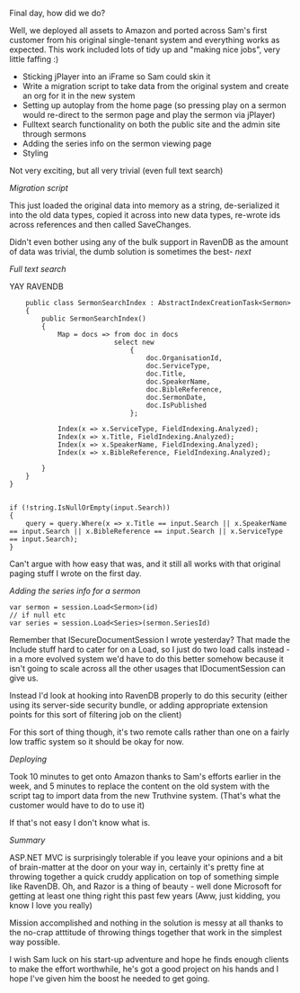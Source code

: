 Final day, how did we do?

Well, we deployed all assets to Amazon and ported across Sam's first customer from his original single-tenant system and everything works as expected. This work included lots of tidy up and "making nice jobs", very little faffing :)

- Sticking jPlayer into an iFrame so Sam could skin it 
- Write a migration script to take data from the original system and create an org for it in the new system
- Setting up autoplay from the home page (so pressing play on a sermon would re-direct to the sermon page and play the sermon via jPlayer)
- Fulltext search functionality on both the public site and the admin site through sermons
- Adding the series info on the sermon viewing page
- Styling


Not very exciting, but all very trivial (even full text search)


*Migration script*

This just loaded the original data into memory as a string, de-serialized it into the old data types, copied it across into new data types, re-wrote ids across references and then called SaveChanges.

Didn't even bother using any of the bulk support in RavenDB as the amount of data was trivial, the dumb solution is sometimes the best- *next*

*Full text search*

YAY RAVENDB

        public class SermonSearchIndex : AbstractIndexCreationTask<Sermon>
        {
            public SermonSearchIndex()
            {
                Map = docs => from doc in docs
                              select new
                                  {
                                      doc.OrganisationId,
                                      doc.ServiceType,
                                      doc.Title,
                                      doc.SpeakerName,
                                      doc.BibleReference,
                                      doc.SermonDate,
                                      doc.IsPublished
                                  };

                Index(x => x.ServiceType, FieldIndexing.Analyzed);
                Index(x => x.Title, FieldIndexing.Analyzed);
                Index(x => x.SpeakerName, FieldIndexing.Analyzed);
                Index(x => x.BibleReference, FieldIndexing.Analyzed);
                
            }
        }
    }


    if (!string.IsNullOrEmpty(input.Search))
    {
        query = query.Where(x => x.Title == input.Search || x.SpeakerName == input.Search || x.BibleReference == input.Search || x.ServiceType == input.Search);
    }


Can't argue with how easy that was, and it still all works with that original paging stuff I wrote on the first day.

*Adding the series info for a sermon*

    var sermon = session.Load<Sermon>(id)
    // if null etc
    var series = session.Load<Series>(sermon.SeriesId)

Remember that ISecureDocumentSession I wrote yesterday? That made the Include stuff hard to cater for on a Load, so I just do two load calls instead - in a more evolved system we'd have to do this better somehow because it isn't going to scale across all the other usages that IDocumentSession can give us.

Instead I'd look at hooking into RavenDB properly to do this security (either using its server-side security bundle, or adding appropriate extension points for this sort of filtering job on the client)

For this sort of thing though, it's two remote calls rather than one on a fairly low traffic system so it should be okay for now.

*Deploying*

Took 10 minutes to get onto Amazon thanks to Sam's efforts earlier in the week, and 5 minutes to replace the content on the old system with the script tag to import data from the new Truthvine system. (That's what the customer would have to do to use it)

If that's not easy I don't know what is. 

*Summary*

ASP.NET MVC is surprisingly tolerable if you leave your opinions and a bit of brain-matter at the door on your way in, certainly it's pretty fine at throwing together a quick cruddy application on top of something simple like RavenDB.  Oh, and Razor is a thing of beauty - well done Microsoft for getting at least one thing right this past few years (Aww, just kidding, you know I love you really)

Mission accomplished and nothing in the solution is messy at all thanks to the no-crap atttitude of throwing things together that work in the simplest way possible.

I wish Sam luck on his start-up adventure and hope he finds enough clients to make the effort worthwhile, he's got a good project on his hands and I hope I've given him the boost he needed to get going.

